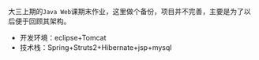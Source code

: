 大三上期的`Java Web`课期末作业，这里做个备份，项目并不完善，主要是为了以后便于回顾其架构。

* 开发环境：eclipse+Tomcat
* 技术栈：Spring+Struts2+Hibernate+jsp+mysql